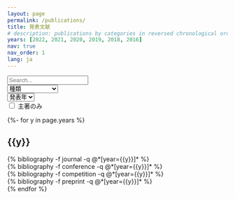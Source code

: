```yaml
---
layout: page
permalink: /publications/
title: 発表文献
# description: publications by categories in reversed chronological order. generated by jekyll-scholar.
years: [2022, 2021, 2020, 2019, 2018, 2016]
nav: true
nav_order: 1
lang: ja
---
```

<!-- _pages/publications.md -->

<!-- Filter -->
<script src="{{ '/assets/js/filter.js' | relative_url }}"></script>

<div class="search">
  <div class="form-row mb-4">
    <div class="col-auto">
      <input type="search" id="filter-search" placeholder="Search..." autocapitalize=off autocomplete=off autocorrect=off role=textbox spellcheck=false>
    </div>
    <div class="col-auto">
      <select id="filter-pubtype">
        <option value=".pubtype-all">種類</option>
        <option value=".pubtype-1">原著論文</option>
        <option value=".pubtype-2">講演・口頭発表</option>
        <option value=".pubtype-3">システム説明</option>
        <option value=".pubtype-4">プレプリント</option>
      </select>
    </div>
    <div class="col-auto">
      <select id="filter-year">
        <option value=".year-all">発表年</option>
        {%- for y in page.years %}
          <option value=".year-{{y}}">{{y}}</option>
        {% endfor %}
      </select>
    </div>
    <div class="col-auto first-aurhor">
      <input type="checkbox" id="filter-first-author" />
      <label for="filter-first-author" class="author-toggle"></label>
      <span>主著のみ</span>
    </div>
  </div>
</div>

<div class="publications">

{%- for y in page.years %}
  <div class="year-all year-{{y}}">
  <h2 class="year">{{y}}</h2>
    <div class="pubtype-all pubtype-1">
    {% bibliography -f journal -q @*[year={{y}}]* %}
    </div>
    <div class="pubtype-all pubtype-2">
    {% bibliography -f conference -q @*[year={{y}}]* %}
    </div>
    <div class="pubtype-all pubtype-3">
    {% bibliography -f competition -q @*[year={{y}}]* %}
    </div>
    <div class="pubtype-all pubtype-4">
    {% bibliography -f preprint -q @*[year={{y}}]* %}
    </div>
  </div>
{% endfor %}

</div>
